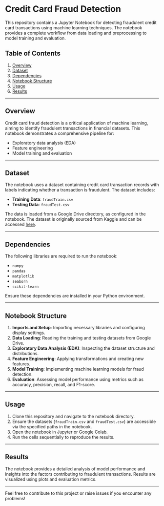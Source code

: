 # Credit Card Fraud Detection

This repository contains a Jupyter Notebook for detecting fraudulent credit card transactions using machine learning techniques. The notebook provides a complete workflow from data loading and preprocessing to model training and evaluation.

## Table of Contents

1. [Overview](#overview)
2. [Dataset](#dataset)
3. [Dependencies](#dependencies)
4. [Notebook Structure](#notebook-structure)
5. [Usage](#usage)
6. [Results](#results)

---

## Overview

Credit card fraud detection is a critical application of machine learning, aiming to identify fraudulent transactions in financial datasets. This notebook demonstrates a comprehensive pipeline for:

- Exploratory data analysis (EDA)
- Feature engineering
- Model training and evaluation

---

## Dataset

The notebook uses a dataset containing credit card transaction records with labels indicating whether a transaction is fraudulent. The dataset includes:

- **Training Data**: `fraudTrain.csv`
- **Testing Data**: `fraudTest.csv`

The data is loaded from a Google Drive directory, as configured in the notebook. The dataset is originally sourced from Kaggle and can be accessed [here](https://www.kaggle.com/datasets/kartik2112/fraud-detection).

---

## Dependencies

The following libraries are required to run the notebook:

- `numpy`
- `pandas`
- `matplotlib`
- `seaborn`
- `scikit-learn`

Ensure these dependencies are installed in your Python environment.

---

## Notebook Structure

1. **Imports and Setup**: Importing necessary libraries and configuring display settings.
2. **Data Loading**: Reading the training and testing datasets from Google Drive.
3. **Exploratory Data Analysis (EDA)**: Inspecting the dataset structure and distributions.
4. **Feature Engineering**: Applying transformations and creating new features.
5. **Model Training**: Implementing machine learning models for fraud detection.
6. **Evaluation**: Assessing model performance using metrics such as accuracy, precision, recall, and F1-score.

---

## Usage

1. Clone this repository and navigate to the notebook directory.
2. Ensure the datasets (`fraudTrain.csv` and `fraudTest.csv`) are accessible via the specified paths in the notebook.
3. Open the notebook in Jupyter or Google Colab.
4. Run the cells sequentially to reproduce the results.

---

## Results

The notebook provides a detailed analysis of model performance and insights into the factors contributing to fraudulent transactions. Results are visualized using plots and evaluation metrics.

---

Feel free to contribute to this project or raise issues if you encounter any problems!

